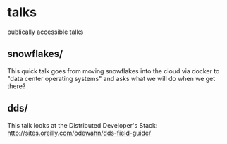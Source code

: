 # talks

publically accessible talks

## snowflakes/
This quick talk goes from moving snowflakes into the cloud via docker to "data
center operating systems" and asks what we will do when we get there?

## dds/
This talk looks at the Distributed Developer's Stack:
http://sites.oreilly.com/odewahn/dds-field-guide/
